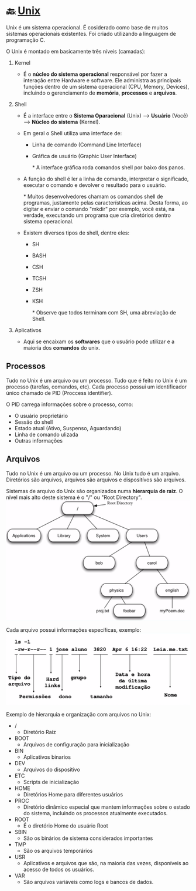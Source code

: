 # :back: [Unix](../../../README.md#low-level-programming)
Unix é um sistema operacional. É cosiderado como base de muitos sistemas operacionais existentes. Foi criado utilizando a linguagem de programação C.

O Unix é montado em basicamente três níveis (camadas):

1. Kernel
    - É o **núcleo do sistema operacional** responsável por fazer a interação entre Hardware e software. Ele administra as principais funções dentro de um sistema operacional (CPU, Memory, Devices), incluindo o gerenciamento de **memória**, **processos** e **arquivos**.
2. Shell
    - É a interface entre o **Sistema Oparacional** (Unix) --> **Usuário** (Você) --> **Núcleo do sistema** (Kernel).
    - Em geral o Shell utiliza uma interface de:
        - Linha de comando (Command Line Interface)
        - Gráfica de usuário (Graphic User Interface)

            \* A interface gráfica roda comandos shell por baixo dos panos.
            
    - A função do shell é ler a linha de comando, interpretar o significado, executar o comando e devolver o resultado para o usuário.

        \* Muitos desenvolvedores chamam os comandos shell de programas, justamente pelas características acima. Desta forma, ao digitar e enviar o comando "mkdir" por exemplo, você está, na verdade, executando um programa que cria diretórios dentro sistema operacional.

    - Existem diversos tipos de shell, dentre eles:
        - SH
        - BASH
        - CSH
        - TCSH
        - ZSH
        - KSH

            \* Observe que todos terminam com SH, uma abreviação de Shell.    

3. Aplicativos
    - Aqui se encaixam os **softwares** que o usuário pode utilizar e a maioria dos **comandos** do unix.

## Processos
Tudo no Unix é um arquivo ou um processo. Tudo que é feito no Unix é um processo (tarefas, comandos, etc). Cada processo possui um identificador único chamado de PID (Proccess identifier).

O PID carrega informações sobre o processo, como:
* O usuário proprietário
* Sessão do shell
* Estado atual (Ativo, Suspenso, Aguardando)
* Linha de comando ulizada
* Outras informações

## Arquivos
Tudo no Unix é um arquivo ou um processo. No Unix tudo é um arquivo. Diretórios são arquivos, arquivos são arquivos e dispositívos são arquivos.

Sistemas de arquivo do Unix são organizados numa **hierarquia de raiz**. O nível mais alto deste sistema é o "/" ou "Root Directory".
![plot](img/rootDirectory.png)

Cada arquivo possui informações específicas, exemplo:
![plot](img/informacoesDeArquivo.png)

Exemplo de hierarquia e organização com arquivos no Unix:
* /
    - Diretório Raiz
* BOOT
    - Arquivos de configuração para inicialização
* BIN
    - Aplicativos binarios
* DEV
    - Arquivos do dispositivo
* ETC
    - Scripts de inicialização
* HOME
    - Diretórios Home para diferentes usuários
* PROC
    - Diretório dinâmico especial que mantem informações sobre o estado do sistema, incluindo os processos atualmente executados.
* ROOT
    - É o diretório Home do usuário Root
* SBIN
    - São os binários de sistema considerados importantes
* TMP
    - São os arquivos temporários
* USR
    - Aplicativos e arquivos que são, na maioria das vezes, disponíveis ao acesso de todos os usuários.
* VAR
    - São arquivos variáveis como logs e bancos de dados.

